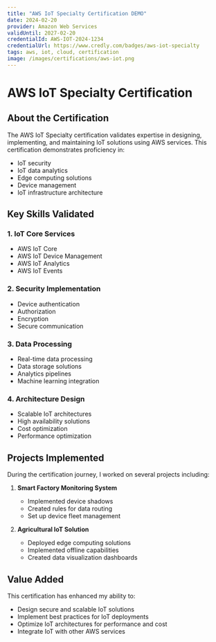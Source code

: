 ```yaml
---
title: "AWS IoT Specialty Certification DEMO"
date: 2024-02-20
provider: Amazon Web Services
validUntil: 2027-02-20
credentialId: AWS-IOT-2024-1234
credentialUrl: https://www.credly.com/badges/aws-iot-specialty
tags: aws, iot, cloud, certification
image: /images/certifications/aws-iot.png
---
```


# AWS IoT Specialty Certification

## About the Certification

The AWS IoT Specialty certification validates expertise in designing, implementing, and maintaining IoT solutions using AWS services. This certification demonstrates proficiency in:

- IoT security
- IoT data analytics
- Edge computing solutions
- Device management
- IoT infrastructure architecture

## Key Skills Validated

### 1. IoT Core Services
- AWS IoT Core
- AWS IoT Device Management
- AWS IoT Analytics
- AWS IoT Events

### 2. Security Implementation
- Device authentication
- Authorization
- Encryption
- Secure communication

### 3. Data Processing
- Real-time data processing
- Data storage solutions
- Analytics pipelines
- Machine learning integration

### 4. Architecture Design
- Scalable IoT architectures
- High availability solutions
- Cost optimization
- Performance optimization

## Projects Implemented

During the certification journey, I worked on several projects including:

1. **Smart Factory Monitoring System**
   - Implemented device shadows
   - Created rules for data routing
   - Set up device fleet management

2. **Agricultural IoT Solution**
   - Deployed edge computing solutions
   - Implemented offline capabilities
   - Created data visualization dashboards

## Value Added

This certification has enhanced my ability to:
- Design secure and scalable IoT solutions
- Implement best practices for IoT deployments
- Optimize IoT architectures for performance and cost
- Integrate IoT with other AWS services 